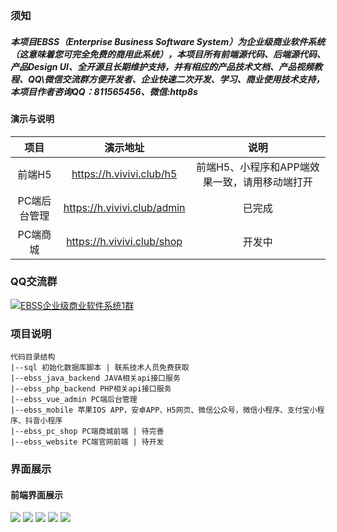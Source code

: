 ### 须知
##### 本项目EBSS（Enterprise Business  Software System）为企业级商业软件系统（这意味着您可完全免费的商用此系统），本项目所有前端源代码、后端源代码、产品Design UI、全开源且长期维护支持，并有相应的产品技术文档、产品视频教程、QQ\微信交流群方便开发者、企业快速二次开发、学习、商业使用技术支持，本项目作者咨询QQ：811565456、微信:http8s


#### 演示与说明
|  项目   | 演示地址 | 说明 |
|  :----:  | :----:  | :----:|
| 前端H5  | https://h.vivivi.club/h5| 前端H5、小程序和APP端效果一致，请用移动端打开 |
| PC端后台管理  | 	https://h.vivivi.club/admin| 已完成 |
| PC端商城  | https://h.vivivi.club/shop| 开发中 |


### QQ交流群
<a target="_blank" href="https://qm.qq.com/q/oIcEqjRxOo"><img border="0" src="https://img.shields.io/badge/%E7%82%B9%E5%87%BB%E5%8A%A0%E5%85%A5qq%E7%BE%A4-518242165-red.svg" alt="EBSS企业级商业软件系统1群" title="EBSS企业级商业软件系统1群"></a>

### 项目说明

```
代码目录结构
|--sql 初始化数据库脚本 | 联系技术人员免费获取
|--ebss_java_backend JAVA相关api接口服务
|--ebss_php_backend PHP相关api接口服务
|--ebss_vue_admin PC端后台管理
|--ebss_mobile 苹果IOS APP，安卓APP、H5网页、微信公众号，微信小程序、支付宝小程序、抖音小程序
|--ebss_pc_shop PC端商城前端 | 待完善
|--ebss_website PC端官网前端 | 待开发
```

### 界面展示
#### 前端界面展示
![](doc/img/mobile_01.png)
![](doc/img/mobile_02.png)
![](doc/img/mobile_03.png)
![](doc/img/mobile_04.png)
![](doc/img/mobile_05.png)


